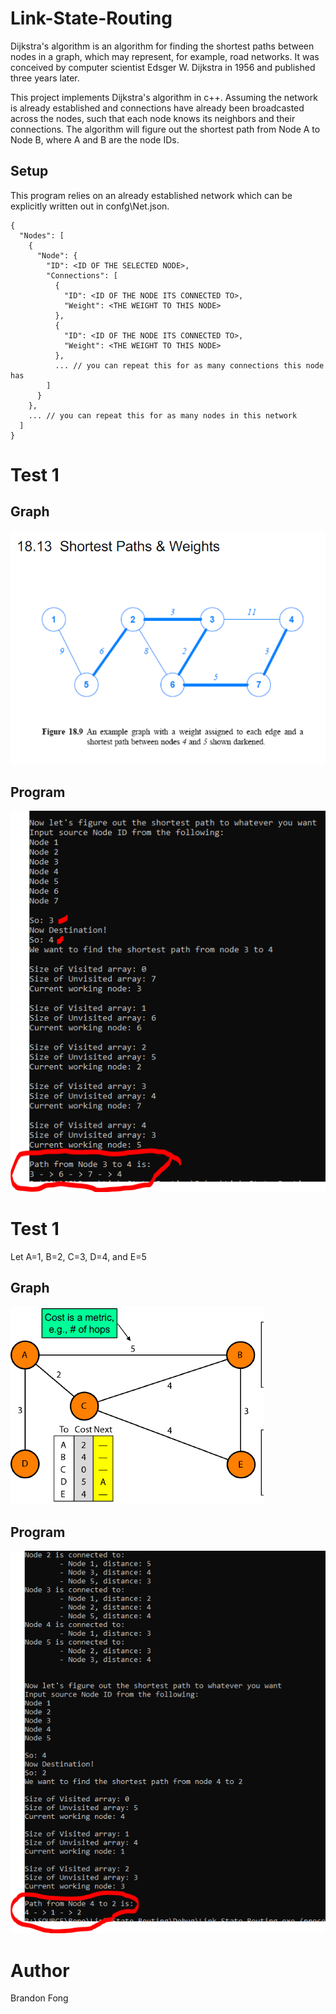 # Link-State-Routing
Dijkstra's algorithm is an algorithm for finding the shortest paths between nodes in a graph, which may represent, for example, road networks. It was conceived by computer scientist Edsger W. Dijkstra in 1956 and published three years later.

This project implements Dijkstra's algorithm in c++.  Assuming the network is already established and connections have already been broadcasted across the nodes, such that each node knows its neighbors and their connections. The algorithm will figure out the shortest path from Node A to Node B, where A and B are the node IDs.

## Setup
This program relies on an already established network which can be explicitly written out in confg\Net.json.
```
{
  "Nodes": [
    {
      "Node": {
        "ID": <ID OF THE SELECTED NODE>,
        "Connections": [
          {
            "ID": <ID OF THE NODE ITS CONNECTED TO>,
            "Weight": <THE WEIGHT TO THIS NODE>
          },
          {
            "ID": <ID OF THE NODE ITS CONNECTED TO>,
            "Weight": <THE WEIGHT TO THIS NODE>
          },
          ... // you can repeat this for as many connections this node has
        ]
      }
    },
    ... // you can repeat this for as many nodes in this network
  ]
}
```
# Test 1
## Graph 
![Graph](https://github.com/BrandonMFong/Link-State-Routing/blob/main/res/LinkGraph1.png)

## Program 
![Dijkstra program](https://github.com/BrandonMFong/Link-State-Routing/blob/main/res/PathFrom3To4.PNG)

# Test 1
Let A=1, B=2, C=3, D=4, and E=5
## Graph 
![Graph](https://github.com/BrandonMFong/Link-State-Routing/blob/main/res/LinkGraph2.png)

## Program 
![Dijkstra program](https://github.com/BrandonMFong/Link-State-Routing/blob/main/res/Net2_4To2.PNG)

# Author
Brandon Fong
